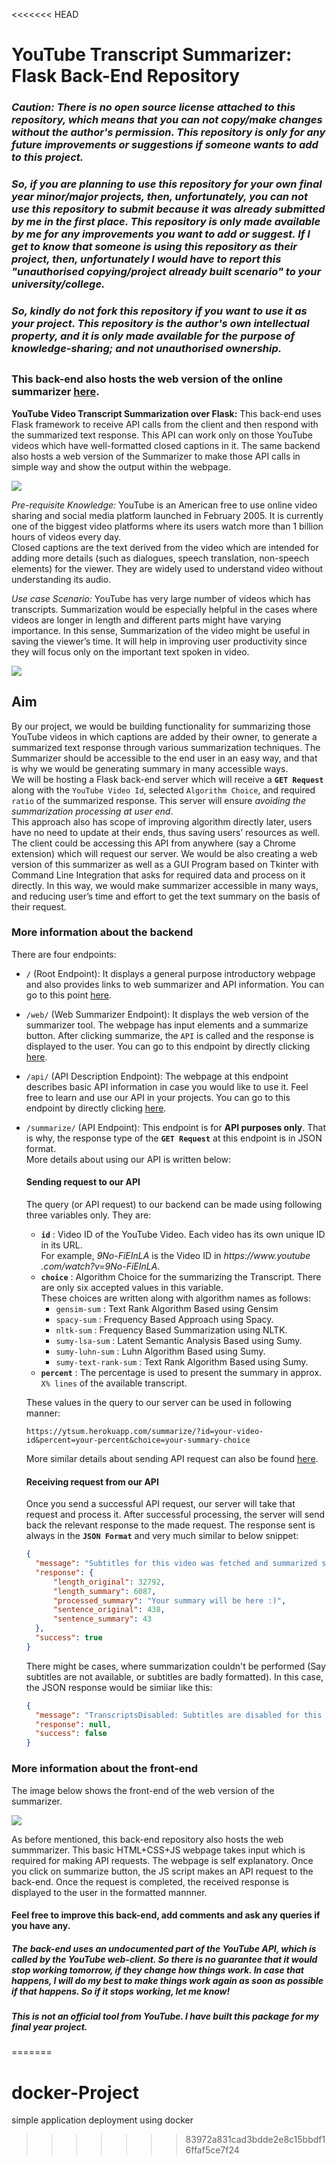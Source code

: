 <<<<<<< HEAD
# YouTube Transcript Summarizer: Flask Back-End Repository
### <i><b>Caution:</b> There is no open source license attached to this repository, which means that you can not copy/make changes without the author's permission. This repository is only for any future improvements or suggestions if someone wants to add to this project.
### So, if you are planning to use this repository for your own final year minor/major projects, then, unfortunately, you can not use this repository to submit because it was already submitted by me in the first place. This repository is only made available by me for any improvements you want to add or suggest. If I get to know that someone is using this repository as their project, then, unfortunately I would have to report this "unauthorised copying/project already built scenario" to your university/college.
### So, kindly do not fork this repository if you want to use it as your project. This repository is the author's own intellectual property, and it is only made available for the purpose of knowledge-sharing; and not unauthorised ownership.</i>
##
### This back-end also hosts the web version of the online summarizer [here](https://ytsum.herokuapp.com/web/).
**YouTube Video Transcript Summarization over Flask:** This back-end uses Flask framework to receive API calls from the client and then respond with the summarized text response. This API can work only on those YouTube videos which have well-formatted closed captions in it. The same backend also hosts a web version of the Summarizer to make those API calls in simple way and show the output within the webpage.

![](/readme_images/image_cover_f.png)

*Pre-requisite Knowledge:* YouTube is an American free to use online video sharing and social media platform launched in February 2005. It is currently one of the biggest video platforms where its users watch more than 1 billion hours of videos every day.\
Closed captions are the text derived from the video which are intended for adding more details (such as dialogues, speech translation, non-speech elements) for the viewer. They are widely used to understand video without understanding its audio.

*Use case Scenario:* YouTube has very large number of videos which has transcripts. Summarization would be especially helpful in the cases where videos are longer in length and different parts might have varying importance. In this sense, Summarization of the video might be useful in saving the viewer’s time. It will help in improving user productivity since they will focus only on the important text spoken in video. 

![](/readme_images/demonstration.gif)

## Aim
By our project, we would be building functionality for summarizing those YouTube videos in which captions are added by their owner, to generate a summarized text response through various summarization techniques. The Summarizer should be accessible to the end user in an easy way, and that is why we would be generating summary in many accessible ways.\
We will be hosting a Flask back-end server which will receive a **`GET Request`** along with the `YouTube Video Id`, selected `Algorithm Choice`, and required `ratio` of the summarized response. This server will ensure *avoiding the summarization processing at user end*.\
This approach also has scope of improving algorithm directly later, users have no need to update at their ends, thus saving users’ resources as well.
The client could be accessing this API from anywhere (say a Chrome extension) which will request our server. We would be also creating a web version of this summarizer as well as a GUI Program based on Tkinter with Command Line Integration that asks for required data and process on it directly.
In this way, we would make summarizer accessible in many ways, and reducing user’s time and effort to get the text summary on the basis of their request.

### More information about the backend
There are four endpoints:
* `/` (Root Endpoint): It displays a general purpose introductory webpage and also provides links to web summarizer and API information. You can go to this point [here](https://ytsum.herokuapp.com/).
* `/web/` (Web Summarizer Endpoint): It displays the web version of the summarizer tool. The webpage has input elements and a summarize button. After clicking summarize, the `API` is called and the response is displayed to the user. You can go to this endpoint by directly clicking [here](https://ytsum.herokuapp.com/web/).
* `/api/` (API Description Endpoint): The webpage at this endpoint describes basic API information in case you would like to use it. Feel free to learn and use our API in your projects.
You can go to this endpoint by directly clicking [here](https://ytsum.herokuapp.com/api/).
* `/summarize/` (API Endpoint): This endpoint is for **API purposes only**. That is why, the response type of the **`GET Request`** at this endpoint is in JSON format.\
More details about using our API is written below:
  
  #### Sending request to our API
  The query (or API request) to our backend can be made using following three variables only. They are:
  * **`id`** : Video ID of the YouTube Video. Each video has its own unique ID in its URL.\
  For example, *9No-FiEInLA* is the Video ID in *https​://www​.youtube​.com/watch?v=9No-FiEInLA.*
  * **`choice`** : Algorithm Choice for the summarizing the Transcript. There are only six accepted values in this variable.\
  These choices are written along with algorithm names as follows:
    * `gensim-sum` : Text Rank Algorithm Based using Gensim
    * `spacy-sum` : Frequency Based Approach using Spacy.
    * `nltk-sum` : Frequency Based Summarization using NLTK.
    * `sumy-lsa-sum` : Latent Semantic Analysis Based using Sumy.
    * `sumy-luhn-sum` : Luhn Algorithm Based using Sumy.
    * `sumy-text-rank-sum` : Text Rank Algorithm Based using Sumy.
  * **`percent`** : The percentage is used to present the summary in approx. `X% lines` of the available transcript.
  
  These values in the query to our server can be used in following manner:
  ```
  https://ytsum.herokuapp.com/summarize/?id=your-video-id&percent=your-percent&choice=your-summary-choice
  ```
  
  More similar details about sending API request can also be found [here](https://ytsum.herokuapp.com/api/).
 
  #### Receiving request from our API
  Once you send a successful API request, our server will take that request and process it. After successful processing, the server will send back the relevant response to the made request. The response sent is always in the **`JSON Format`** and very much similar to below snippet:
  ```json
  {
    "message": "Subtitles for this video was fetched and summarized successfully.",
    "response": {
        "length_original": 32792,
        "length_summary": 6087,
        "processed_summary": "Your summary will be here :)",
        "sentence_original": 438,
        "sentence_summary": 43
    },
    "success": true
  }
  ```
  There might be cases, where summarization couldn't be performed (Say subtitles are not available, or subtitles are badly formatted). In this case, the JSON response would be simiiar like this:
  ```json
  {
    "message": "TranscriptsDisabled: Subtitles are disabled for this video.",
    "response": null,
    "success": false
  }
  ```

### More information about the front-end
The image below shows the front-end of the web version of the summarizer.

![](/readme_images/sample_browser_ui.jpg)

As before mentioned, this back-end repository also hosts the web summmarizer. This basic HTML+CSS+JS webpage takes input which is required for making API requests. The webpage is self explanatory. Once you click on summarize button, the JS script makes an API request to the back-end. Once the request is completed, the received response is displayed to the user in the formatted mannner.

#### Feel free to improve this back-end, add comments and ask any queries if you have any.

##### The back-end uses an undocumented part of the YouTube API, which is called by the YouTube web-client. So there is no guarantee that it would stop working tomorrow, if they change how things work. In case that happens, I will do my best to make things work again as soon as possible if that happens. So if it stops working, let me know!
##### This is not an official tool from YouTube. I have built this package for my final year project. 
=======
# docker-Project
simple application deployment using docker 
>>>>>>> 83972a831cad3bdde2e8c15bbdf16ffaf5ce7f24
